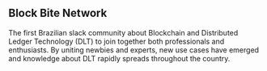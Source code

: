 ## Block Bite Network 
The first Brazilian slack community about Blockchain and Distributed Ledger Technology (DLT) to join together both professionals and enthusiasts. By uniting newbies and experts, new use cases have emerged and knowledge about DLT rapidly spreads throughout the country.
